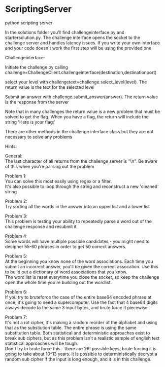 # ScriptingServer
python scripting server

In the solutions folder you'll find challengeinterface.py and startersolution.py. 
The challenge interface opens the socket to the challenge server and handles latency issues. 
If you write your own interface and your code doesn't work the first step will be using the provided one

Challengeinterface:

Initiate the challenge by calling challenge=ChallengeClient.challengeinterface(destination,destinationport)

select your level with challengetext=challenge.select_level(level). The return value is the text for the selected level

Submit an answer with challenge.submit_answer(answer). The return value is the response from the server

Note that in many challenges the return value is a new problem that must be solved to get the flag. When you have a flag, the return will include the string 'Here is your flag:' 

There are other methods in the challenge interface class but they are not necessary to solve any problems  


Hints:  

General:  
The last character of all returns from the challenge server is "\n". Be aware of this when you're parsing out the problem

Problem 1:  
You can solve this most easily using regex or a filter.  
It's also possible to loop through the string and reconstruct a new 'cleaned' string

Problem 2:  
Try sorting all the words in the answer into an upper list and a lower list

Problem 3:  
This problem is testing your ability to repeatedly parse a word out of the challenge response and resubmit it

Problem 4:  
Some words will have multiple possible candidates - you might need to decipher 55-60 phrases in order to get 50 correct answers.  

Problem 5:   
At the beginning you know none of the word associations. Each time you submit an incorrect answer, you'll be given the correct assocation. Use this to build out a dictionary of word associations that you know.  
The word list is reset everytime you close the socket, so keep the challenge open the whole time you're building out the wordlist.

Problem 6:  
If you try to bruteforce the case of the entire base64 encoded phrase at once, it's going to need a supercomputer. Use the fact that 4 base64 digits always decode to the same 3 input bytes, and brute force it piecewise

Problem 7:  
It's not a rot cipher, it's making a random reorder of the alphabet and using that as the substiution table. The entire phrase is using the same substitution table. Both statistical and deterministic approaches exist to break sub ciphers, but as this problem isn't a realistic sample of english text statistical approaches will be tough.   
Don't try to brute force this - there are 26! possible keys, brute forcing it is going to take about 10^13 years. It is possible to deterministically decrypt a random sub cipher if the input is long enough, and it is in this challenge.

